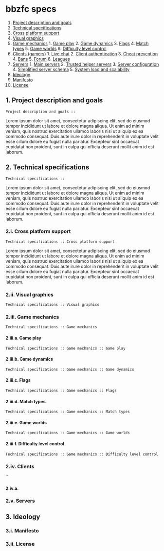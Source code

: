 # bbzfc specs

1. [Project description and goals](project_specs/project_description_and_goals.md)
2. [Technical specifications](project_specs/technical_specifications.md)
  1. [Cross platform support](project_specs/cross_platform_support.md)
  2. [Visual graphics](project_specs/visual_graphics.md)
  3. [Game mechanics](project_specs/game_mechanics.md)
    1. [Game play](project_specs/game_play.md)
    2. [Game dynamics](project_specs/game_dynamics.md)
    3. [Flags](project_specs/flags.md)
    4. [Match types](project_specs/match_types.md)
    5. [Game worlds](project_specs/game_worlds.md)
    6. [Difficulty level control](project_specs/difficulty_level_control.md)
  4. [Clients (gamers)](project_specs/clients_gamers.md)
    1. [Live chat](project_specs/live_chat.md)
    2. [Client authentication](project_specs/client_authentication.md)
    3. [Cheat prevention](project_specs/cheat_prevention.md)
    4. [Bans](project_specs/bans.md)
    5. [Forum](project_specs/forum.md)
    6. [Leagues](project_specs/leagues.md)
  5. [Servers](project_specs/servers.md)
    1. [Main servers](project_specs/main_servers.md)
    2. [Trusted helper servers](project_specs/trusted_helper_servers.md)
    3. [Server configuration](project_specs/server_configuration.md)
    4. [Simplified server schema](project_specs/simplified_server_schema.md)
    5. [System load and scalability](project_specs/system_load_and_scalability.md)
3. [Ideology](project_specs/ideology.md)
  1. [Manifesto](project_specs/manifesto.md)
  2. [License](project_specs/license.md)


## 1. Project description and goals

`Project description and goals ::`

Lorem ipsum dolor sit amet, consectetur adipiscing elit, sed do eiusmod tempor incididunt ut labore et dolore magna
aliqua. Ut enim ad minim veniam, quis nostrud exercitation ullamco laboris nisi ut aliquip ex ea commodo consequat. Duis
aute irure dolor in reprehenderit in voluptate velit esse cillum dolore eu fugiat nulla pariatur. Excepteur sint
occaecat cupidatat non proident, sunt in culpa qui officia deserunt mollit anim id est laborum.


## 2. Technical specifications

`Technical specifications ::`

Lorem ipsum dolor sit amet, consectetur adipiscing elit, sed do eiusmod tempor incididunt ut labore et dolore magna
aliqua. Ut enim ad minim veniam, quis nostrud exercitation ullamco laboris nisi ut aliquip ex ea commodo consequat. Duis
aute irure dolor in reprehenderit in voluptate velit esse cillum dolore eu fugiat nulla pariatur. Excepteur sint
occaecat cupidatat non proident, sunt in culpa qui officia deserunt mollit anim id est laborum.


### 2.i. Cross platform support

`Technical specifications :: Cross platform support`

Lorem ipsum dolor sit amet, consectetur adipiscing elit, sed do eiusmod tempor incididunt ut labore et dolore magna
aliqua. Ut enim ad minim veniam, quis nostrud exercitation ullamco laboris nisi ut aliquip ex ea commodo consequat. Duis
aute irure dolor in reprehenderit in voluptate velit esse cillum dolore eu fugiat nulla pariatur. Excepteur sint
occaecat cupidatat non proident, sunt in culpa qui officia deserunt mollit anim id est laborum.


### 2.ii. Visual graphics

`Technical specifications :: Visual graphics`


### 2.iii. Game mechanics

`Technical specifications :: Game mechanics`


#### 2.iii.a. Game play

`Technical specifications :: Game mechanics :: Game play`


#### 2.iii.b. Game dynamics

`Technical specifications :: Game mechanics :: Game dynamics`


#### 2.iii.c. Flags

`Technical specifications :: Game mechanics :: Flags`


#### 2.iii.d. Match types

`Technical specifications :: Game mechanics :: Match types`


#### 2.iii.e. Game worlds

`Technical specifications :: Game mechanics :: Game worlds`


#### 2.iii.f. Difficulty level control

`Technical specifications :: Game mechanics :: Difficulty level control`


### 2.iv. Clients

``


#### 2.iv.a.


### 2.v. Servers


## 3. Ideology


### 3.i. Manifesto


### 3.ii. License
